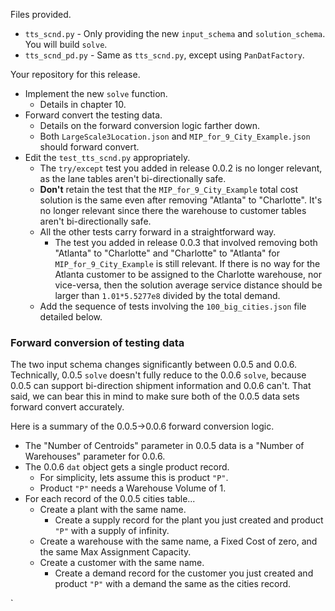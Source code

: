 Files provided.

 * `tts_scnd.py` - Only providing the new `input_schema` and `solution_schema`.  You will build `solve`.
 * `tts_scnd_pd.py` - Same as `tts_scnd.py`, except using `PanDatFactory`.
 
 Your repository for this release. 
 
 * Implement the new `solve` function.
   * Details in chapter 10.
 * Forward convert the testing data. 
   * Details on the forward conversion logic farther down.
   * Both `LargeScale3Location.json` and `MIP_for_9_City_Example.json` should forward convert.
 * Edit the `test_tts_scnd.py` appropriately.
   * The `try/except` test you added in release 0.0.2 is no longer relevant, as the lane tables aren't
   bi-directionally safe.
   * **Don't** retain the test that the `MIP_for_9_City_Example` total cost solution is the 
   same even after removing "Atlanta" to "Charlotte". It's no longer relevant since there the warehouse 
   to customer tables aren't bi-directionally safe.
   * All the other tests carry forward in a straightforward way.
     * The test you added in release 0.0.3 that involved removing both "Atlanta" to "Charlotte" and 
     "Charlotte" to "Atlanta" for `MIP_for_9_City_Example` is still relevant. If there is no way
     for the Atlanta customer to be assigned to the Charlotte warehouse, nor vice-versa, then the solution 
      average service distance should be larger than `1.01*5.5277e8` divided by the total demand.
   * Add the sequence of tests involving the `100_big_cities.json` file detailed below.
   
### Forward conversion of testing data 

The two input schema changes significantly between 0.0.5 and 0.0.6. Technically, 0.0.5 `solve`
doesn't fully reduce to the 0.0.6 `solve`, because 0.0.5 can support bi-direction shipment information
and 0.0.6 can't. That said, we can bear this in mind to make sure both of the 0.0.5 data sets
forward convert accurately. 

Here is a summary of the 0.0.5->0.0.6 forward conversion logic.
* The "Number of Centroids" parameter in 0.0.5 data is a "Number of Warehouses" parameter for 0.0.6.
* The 0.0.6 `dat` object gets a single product record. 
  * For simplicity, lets assume this is product `"P"`.
  * Product `"P"` needs a Warehouse Volume of 1.
* For each record of the 0.0.5 cities table...
   * Create a plant with the same name.
     * Create a supply record for the plant you just created and product `"P"` with a supply of 
     infinity.
   * Create a warehouse with the same name, a Fixed Cost of zero, and the same Max Assignment Capacity.
   * Create a customer with the same name.
     * Create a demand record for the customer you just created and product `"P"` with a demand the
   same as the cities record.

   
`